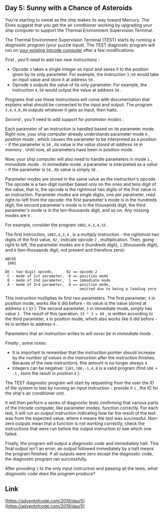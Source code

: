 ## Day 5: Sunny with a Chance of Asteroids

You're starting to sweat as the ship makes its way toward Mercury. The Elves suggest that you get the air conditioner working by upgrading your ship computer to support the Thermal Environment Supervision Terminal.

The Thermal Environment Supervision Terminal (TEST) starts by running a _diagnostic program_ (your puzzle input). The TEST diagnostic program will run on [your existing Intcode computer](2) after a few modifications:

_First_ , you'll need to add _two new instructions_ :

- Opcode `3` takes a single integer as _input_ and saves it to the position given by its only parameter. For example, the instruction `3,50` would take an input value and store it at address `50` .
- Opcode `4` _outputs_ the value of its only parameter. For example, the instruction `4,50` would output the value at address `50` .

Programs that use these instructions will come with documentation that explains what should be connected to the input and output. The program `3,0,4,0,99` outputs whatever it gets as input, then halts.

_Second_ , you'll need to add support for _parameter modes_ :

Each parameter of an instruction is handled based on its parameter mode. Right now, your ship computer already understands parameter mode `0` , _position mode_ , which causes the parameter to be interpreted as a _position_ \- if the parameter is `50` , its value is _the value stored at address `50` in memory_ . Until now, all parameters have been in position mode.

Now, your ship computer will also need to handle parameters in mode `1` , _immediate mode_ . In immediate mode, a parameter is interpreted as a _value_ \- if the parameter is `50` , its value is simply _`50`_ .

Parameter modes are stored in the same value as the instruction's opcode. The opcode is a two-digit number based only on the ones and tens digit of the value, that is, the opcode is the rightmost two digits of the first value in an instruction. Parameter modes are single digits, one per parameter, read right-to-left from the opcode: the first parameter's mode is in the hundreds digit, the second parameter's mode is in the thousands digit, the third parameter's mode is in the ten-thousands digit, and so on. Any missing modes are `0` .

For example, consider the program `1002,4,3,4,33` .

The first instruction, `1002,4,3,4` , is a _multiply_ instruction - the rightmost two digits of the first value, `02` , indicate opcode `2` , multiplication. Then, going right to left, the parameter modes are `0` (hundreds digit), `1` (thousands digit), and `0` (ten-thousands digit, not present and therefore zero):

    ABCDE
     1002

    DE - two-digit opcode,      02 == opcode 2
     C - mode of 1st parameter,  0 == position mode
     B - mode of 2nd parameter,  1 == immediate mode
     A - mode of 3rd parameter,  0 == position mode,
                                      omitted due to being a leading zero

This instruction multiplies its first two parameters. The first parameter, `4` in position mode, works like it did before - its value is the value stored at address `4` ( `33` ). The second parameter, `3` in immediate mode, simply has value `3` . The result of this operation, `33 * 3 = 99` , is written according to the third parameter, `4` in position mode, which also works like it did before - `99` is written to address `4` .

Parameters that an instruction writes to will _never be in immediate mode_ .

_Finally_ , some notes:

- It is important to remember that the instruction pointer should increase by _the number of values in the instruction_ after the instruction finishes. Because of the new instructions, this amount is no longer always `4` .
- Integers can be negative: `1101,100,-1,4,0` is a valid program (find `100 + -1` , store the result in position `4` ).

The TEST diagnostic program will start by requesting from the user the ID of the system to test by running an _input_ instruction - provide it `1` , the ID for the ship's air conditioner unit.

It will then perform a series of diagnostic tests confirming that various parts of the Intcode computer, like parameter modes, function correctly. For each test, it will run an _output_ instruction indicating how far the result of the test was from the expected value, where `0` means the test was successful. Non-zero outputs mean that a function is not working correctly; check the instructions that were run before the output instruction to see which one failed.

Finally, the program will output a _diagnostic code_ and immediately halt. This final output isn't an error; an output followed immediately by a halt means the program finished. If all outputs were zero except the diagnostic code, the diagnostic program ran successfully.

After providing `1` to the only input instruction and passing all the tests, _what diagnostic code does the program produce?_

## Link

[https://adventofcode.com/2019/day/5](https://adventofcode.com/2019/day/5)
